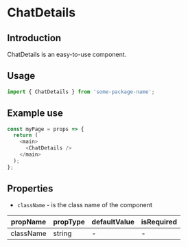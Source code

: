 # ChatDetails

<!-- STORY -->

## Introduction

ChatDetails is an easy-to-use component.

## Usage

```javascript
import { ChatDetails } from 'some-package-name';
```

## Example use

```javascript
const myPage = props => {
  return (
    <main>
      <ChatDetails />
    </main>
  );
};
```

## Properties

- `className` - is the class name of the component

| propName  | propType | defaultValue | isRequired |
| --------- | -------- | ------------ | ---------- |
| className | string   | -            | -          |
